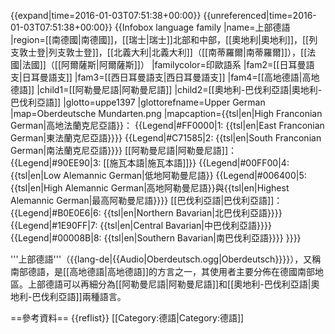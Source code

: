 {{expand|time=2016-01-03T07:51:38+00:00}}
{{unreferenced|time=2016-01-03T07:51:38+00:00}}
{{Infobox language family
|name=上部德語
|region=[[南德國|南德國]]，[[瑞士|瑞士]]北部和中部，[[奧地利|奧地利]]，[[列支敦士登|列支敦士登]]，[[北義大利|北義大利]]（[[南蒂羅爾|南蒂羅爾]]），[[法國|法國]]（[[阿爾薩斯|阿爾薩斯]]）
|familycolor=印歐語系
|fam2=[[日耳曼語支|日耳曼語支]]
|fam3=[[西日耳曼語支|西日耳曼語支]]
|fam4=[[高地德語|高地德語]]
|child1=[[阿勒曼尼語|阿勒曼尼語]]
|child2=[[奧地利-巴伐利亞語|奧地利-巴伐利亞語]]
|glotto=uppe1397
|glottorefname=Upper German
|map=Oberdeutsche Mundarten.png
|mapcaption={{tsl|en|High Franconian German|高地法蘭克尼亞語}}：
{{Legend|#FF0000|1: {{tsl|en|East Franconian German|東法蘭克尼亞語}}}}
{{Legend|#C71585|2: {{tsl|en|South Franconian German|南法蘭克尼亞語}}}}
[[阿勒曼尼語|阿勒曼尼語]]：
{{Legend|#90EE90|3: [[施瓦本語|施瓦本語]]}}
{{Legend|#00FF00|4: {{tsl|en|Low Alemannic German|低地阿勒曼尼語}}
{{Legend|#006400|5: {{tsl|en|High Alemannic German|高地阿勒曼尼語}}與{{tsl|en|Highest Alemannic German|最高阿勒曼尼語}}}}
[[巴伐利亞語|巴伐利亞語]]：
{{Legend|#B0E0E6|6: {{tsl|en|Northern Bavarian|北巴伐利亞語}}}}
{{Legend|#1E90FF|7: {{tsl|en|Central Bavarian|中巴伐利亞語}}}}
{{Legend|#00008B|8: {{tsl|en|Southern Bavarian|南巴伐利亞語}}}}
}}}}

'''上部德語'''（{{lang-de|{{Audio|Oberdeutsch.ogg|Oberdeutsch}}}}），又稱南部德語，是[[高地德語|高地德語]]的方言之一，其使用者主要分佈在德國南部地區。上部德語可以再細分為[[阿勒曼尼語|阿勒曼尼語]]和[[奧地利-巴伐利亞語|奧地利-巴伐利亞語]]兩種語言。

==參考資料==
{{reflist}}
[[Category:德語|Category:德語]]